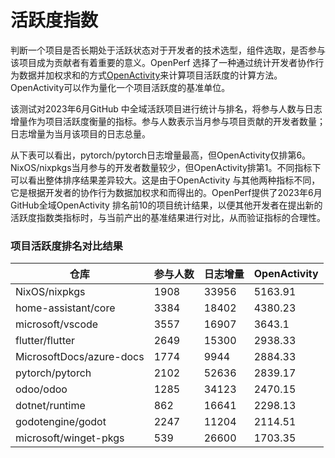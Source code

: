 # 活跃度指数
判断一个项目是否长期处于活跃状态对于开发者的技术选型，组件选取，是否参与该项目成为贡献者有着重要的意义。OpenPerf 选择了一种通过统计开发者协作行为数据并加权求和的方式[OpenActivity](https://blog.frankzhao.cn/how_to_measure_open_source_1/)来计算项目活跃度的计算方法。OpenActivity可以作为量化一个项目活跃度的基准单位。

该测试对2023年6月GitHub 中全域活跃项目进行统计与排名，将参与人数与日志增量作为项目活跃度衡量的指标。参与人数表示当月参与项目贡献的开发者数量；日志增量为当月该项目的日志总量。

从下表可以看出，pytorch/pytorch日志增量最高，但OpenActivity仅排第6。NixOS/nixpkgs当月参与的开发者数量较少，但OpenActivity排第1。不同指标下可以看出整体排序结果差异较大。这是由于OpenActivity 与其他两种指标不同，它是根据开发者的协作行为数据加权求和而得出的。OpenPerf提供了2023年6月GitHub全域OpenActivity 排名前10的项目统计结果，以便其他开发者在提出新的活跃度指数类指标时，与当前产出的基准结果进行对比，从而验证指标的合理性。
### 项目活跃度排名对比结果
|仓库|参与人数|日志增量|OpenActivity|
|  ----  | ----  | ----  | ----  |
| NixOS/nixpkgs|1908|33956|5163.91|
|home-assistant/core|3384|18402|4380.23|
|microsoft/vscode|3557|16907|3643.1|
|flutter/flutter|2649|15300|2938.33|
|MicrosoftDocs/azure-docs|1774|9944|2884.33|
|pytorch/pytorch|2102|52636|2839.17|
|odoo/odoo|1285|34123|2470.15|
|dotnet/runtime|862|16641|2298.13|
|godotengine/godot|2247|11204|2114.51|
|microsoft/winget-pkgs|539|26600|1703.35|
